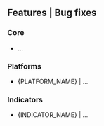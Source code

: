 ## Features | Bug fixes
### Core
* ...

### Platforms
* {PLATFORM_NAME} | ...

### Indicators
* {INDICATOR_NAME} | ...
